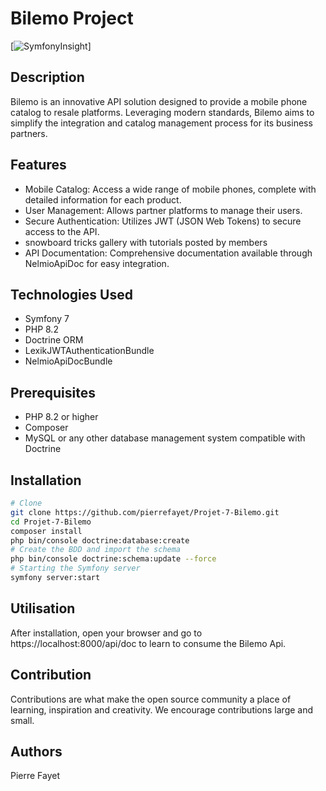 # Bilemo Project

[![SymfonyInsight](https://insight.symfony.com/projects/7c26401c-056c-450c-86c8-8e182a4edb48/small.svg)]

## Description

Bilemo is an innovative API solution designed to provide a mobile phone catalog to resale platforms.
Leveraging modern standards, Bilemo aims to simplify the integration and catalog management process for its business
partners.

## Features

- Mobile Catalog: Access a wide range of mobile phones, complete with detailed information for each product.
- User Management: Allows partner platforms to manage their users.
- Secure Authentication: Utilizes JWT (JSON Web Tokens) to secure access to the API.
- snowboard tricks gallery with tutorials posted by members
- API Documentation: Comprehensive documentation available through NelmioApiDoc for easy integration.

## Technologies Used

- Symfony 7
- PHP 8.2
- Doctrine ORM
- LexikJWTAuthenticationBundle
- NelmioApiDocBundle

## Prerequisites

- PHP 8.2 or higher
- Composer
- MySQL or any other database management system compatible with Doctrine

## Installation

```bash
# Clone 
git clone https://github.com/pierrefayet/Projet-7-Bilemo.git
cd Projet-7-Bilemo
composer install
php bin/console doctrine:database:create
# Create the BDD and import the schema
php bin/console doctrine:schema:update --force
# Starting the Symfony server
symfony server:start
```

## Utilisation

After installation, open your browser and go to https://localhost:8000/api/doc to learn to consume the Bilemo Api.

## Contribution

Contributions are what make the open source community a place of learning, inspiration and creativity. We encourage
contributions large and small.

## Authors
Pierre Fayet
